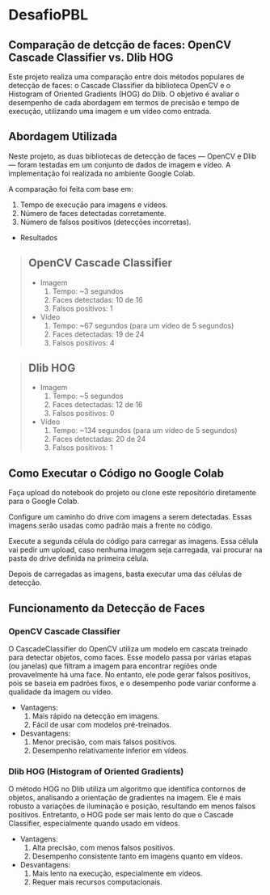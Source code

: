 # DesafioPBL

## Comparação de detcção de faces: OpenCV Cascade Classifier vs. Dlib HOG

Este projeto realiza uma comparação entre dois métodos populares de detecção de faces: o Cascade Classifier da biblioteca OpenCV e o Histogram of Oriented Gradients (HOG) do Dlib. O objetivo é avaliar o desempenho de cada abordagem em termos de precisão e tempo de execução, utilizando uma imagem e um vídeo como entrada.

## Abordagem Utilizada

Neste projeto, as duas bibliotecas de detecção de faces — OpenCV e Dlib — foram testadas em um conjunto de dados de imagem e vídeo. A implementação foi realizada no ambiente Google Colab.

A comparação foi feita com base em:

1. Tempo de execução para imagens e vídeos.
2. Número de faces detectadas corretamente.
3. Número de falsos positivos (detecções incorretas).

- Resultados
> ## OpenCV Cascade Classifier
> - Imagem
>   1. Tempo: ~3 segundos
>   2. Faces detectadas: 10 de 16
>   3. Falsos positivos: 1
> - Vídeo
>   1. Tempo: ~67 segundos (para um vídeo de 5 segundos)
>   2. Faces detectadas: 19 de 24
>   3. Falsos positivos: 4


> ## Dlib HOG
> - Imagem
>   1. Tempo: ~5 segundos
>   2. Faces detectadas: 12 de 16
>   3. Falsos positivos: 0
> - Vídeo
>   1. Tempo: ~134 segundos (para um vídeo de 5 segundos)
>   2. Faces detectadas: 20 de 24
>   3. Falsos positivos: 1


## Como Executar o Código no Google Colab

Faça upload do notebook do projeto ou clone este repositório diretamente para o Google Colab.

Configure um caminho do drive com imagens a serem detectadas.
Essas imagens serão usadas como padrão mais a frente no código.

Execute a segunda célula do código para carregar as imagens.
Essa célula vai pedir um upload, caso nenhuma imagem seja carregada, vai procurar na pasta do drive definida na primeira célula.

Depois de carregadas as imagens, basta executar uma das células de detecção.

## Funcionamento da Detecção de Faces

### OpenCV Cascade Classifier

O CascadeClassifier do OpenCV utiliza um modelo em cascata treinado para detectar objetos, como faces. Esse modelo passa por várias etapas (ou janelas) que filtram a imagem para encontrar regiões onde provavelmente há uma face. No entanto, ele pode gerar falsos positivos, pois se baseia em padrões fixos, e o desempenho pode variar conforme a qualidade da imagem ou vídeo.

- Vantagens:
    1. Mais rápido na detecção em imagens.
    2. Fácil de usar com modelos pré-treinados.
- Desvantagens:
    1. Menor precisão, com mais falsos positivos.
    2. Desempenho relativamente inferior em vídeos.


### Dlib HOG (Histogram of Oriented Gradients)

O método HOG no Dlib utiliza um algoritmo que identifica contornos de objetos, analisando a orientação de gradientes na imagem. Ele é mais robusto a variações de iluminação e posição, resultando em menos falsos positivos. Entretanto, o HOG pode ser mais lento do que o Cascade Classifier, especialmente quando usado em vídeos.

- Vantagens:
    1. Alta precisão, com menos falsos positivos.
    2. Desempenho consistente tanto em imagens quanto em vídeos.
- Desvantagens:
    1. Mais lento na execução, especialmente em vídeos.
    2. Requer mais recursos computacionais.
